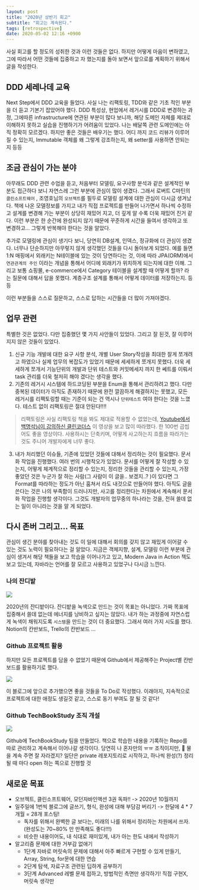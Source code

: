 ```yaml
---
layout: post
title: "2020년 상반기 회고"
subtitle: "회고는 계속된다."
tags: [retrospective]
date: 2020-05-02 12:16 +0900
---
```


사실 회고를 할 정도의 성취한 것과 이런 것들은 없다. 하지만 어떻게 마음이 변하였고, 그에 따라서 어떤 것들에 집중하고 자 했는지를 돌아 보면서 앞으로를 계획하기 위해서 글을 작성한다.

## DDD 세레나데 교육

Next Step에서 DDD 교육을 들었다. 사실 나는 리팩토링, TDD와 같은 기초 적인 부분을 더 듣고 기본기 잡았어야 했다. DDD 특성상, 현업에서 레거시를 DDD로 변경하는 과정, 그에따른 infrastructure에 연관된 부분이 많다 보니까, 해당 도메인 자체를 제대로 이해하지 못하고 실습을 진행하기가 어려움이 있었다. 나는 배달쪽 관련 도메인에는 아직 정확히 모르겠다. 하지만 좋은 것들은 배우기는 했다. 어디 까지 코드 리뷰가 이루어질 수 있는지, Immutable 객체를 왜 그렇게 강조하는지, 왜 setter를 사용하면 안되는지 등등
## 조금 관심이 가는 분야

아무래도 DDD 관련 수업을 듣고, 처음부터 모델링, 요구사항 분석과 같은 설계적인 부분도 접근하다 보니 자연스레 그런 부분에 관심이 많이 생겼다. 그래서 로버트 C마틴의 `클린소프트웨어` , 조영호님의 `오브젝트`를 필두로 모델링 설계에 대한 관심이 다시금 생겨났다. 책에 나온 모델정보를 가지고 내가 직접 프로젝트를 만들어 나가면서 하나씩 수정하고 설계를 변경해 가는 부분이 상당히 재밌어 지고, 더 깊게 알 수록 더욱 재밌어 진거 같다. 이런 부분은 한 순간에 완성되지 않기 때문에 꾸준하게 시간을 들여서 생각하고 또 변경하고... 그렇게 반복해야 한다는 것을 알았다.

추가로 모델링에 관심이 생기다 보니, 당연히 DB설계, 인덱스, 정규화에 더 관심이 생겼다. 너무나 단순하지만 아무렇지 않게 생각했던 것들을 다시 돌아보게 되었다.
예를 들면 1:N 매핑에서 외래키는 N테이블에 있는 것이 당연하다는 것, 이에 따라 JPA(ORM)에서 `연관관계의 주인` 이라는 개념을 통해서 어디에 외래키가 위치하게 되는지에 대한 이해. 그리고 보통 쇼핑몰, e-commerce에서 Category 테이블을 설계할 때 어떻게 할까? 라는 질문에 대해서 답을 못했다. 계층구조 설계를 통해서 어떻게 데이터를 저장하는지. 등등

이런 부분들을 스스로 질문하고, 스스로 답하는 시간들을 더 많이 가져야겠다.

## 업무 관련

특별한 것은 없었다. 다만 집중했던 몇 가지 사안들이 있었다. 그리고 잘 된것, 잘 이루어 지지 않은 것들이 있었다.

1. 신규 기능 개발에 대한 요구 사항 분석, 개별 User Story작성을 최대한 잘게 쪼개려고 하였으나 실제 업무의 복잡도가 있었기 때문에 세세하게 쪼개지 못했다. 더욱 세세하게 쪼개서 기능단위의 개발과 단위 테스트와 커밋메세지 까지 한 쎄트를 이뤄서 task 관리를 더욱 철저히 해야 겠다는 생각을 했다.
2. 기존의 레거시 시스템에 하드코딩된 부분을 Enum을 통해서 관리하려고 했다. 다만 중복된 데이터가 아직도 존재하기 때문에 완전 깔끔하게 해결하지는 못했고, 모든 레거시를 리팩토링할 때는 기준이 되는 건 역시나 `단위테스트` 여야 한다는 것을 느꼈다. 테스트 없이 리팩토링은 절대 안된다!!!!

> 리팩토링은 사실 리팩토링 책을 봐도 제대로 적용할 수 없었는데, [Youtube에서 백명석님이 강의하신 클린코더스](https://www.youtube.com/user/codetemplate/videos) 이 영상을 보고 많이 따라했다. 한 100번 곱씹어도 좋을 영상이다. 사용하시는 단축키며, 어떻게 사고하는지 흐름을 따라가는 것도 주니어 개발자에게 너무 좋다.

3. 내가 처리했던 이슈들, 기존에 있었던 것들에 대해서 정리하는 것이 필요했다. 문서화 작업을 진행했다. 여러 번의 시행착오가 있었다. 문서를 어떻게 잘 작성할 수 있는지, 어떻게 체계적으로 정리할 수 있는지, 정리한 것들을 관리할 수 있는지, 가장 좋았던 것은 누군가 잘 하는 사람(그 사람이 이 글을.. 보겠지..? )이 있다면 그 Format를 따라하는 정도가 아닌 훔쳐서 라도 내것으로 만들어야 했다. 아직도 글을 쓴다는 것은 나의 부족함이 드러나지만, 사고를 정리한다는 차원에서 계속해서 문서화 작업을 진행할 생각이다. 그것도 개발자의 업무중의 하나라는 것을, 전혀 쓸데 없는 일이 아니라는 것을 알 게 되었다.

## 다시 존버 그리고... 목표

관심이 생긴 분야를 찾아내는 것도 이 일에 대해서 회의를 갖지 않고 재밌게 이어갈 수 있는 것도 노력이 필요하다는 걸 알았다.
지금은 객체지향, 설계, 모델링 이런 부분에 관심이 생겨서 해당 책들을 보고 학습을 이어나가고 있고, Modern Java in Action 책도 보고 있는데, 자바라는 언어를 잘 모르고 사용하고 있었구나 다시금 느낀다.

### 나의 잔디밭

![](https://user-images.githubusercontent.com/28615416/80854591-4d591480-8c74-11ea-8f1e-56551b86189c.png)

2020년의 잔디밭이다. 잔디밭을 녹색으로 만드는 것이 목표는 아니었다. 가짜 목표에 집중해서 쓸데 없는데 에너지를 낭비하고 싶지는 않았다. 내가 하는 과정중에 자연스럽게 녹색이 채워지도록 `시스템`을 만드는 것이 더 중요했다. 그래서 여러 가지 시도를 했다. Notion의 칸반보드, Trello의 칸반보드 ...

### Github 프로젝트 활용

하지만 모든 프로젝트를 담을 수 없었기 때문에 Github에서 제공해주는 Project별 칸반보드를 활용하기로 했다.

![](https://user-images.githubusercontent.com/28615416/80854586-492cf700-8c74-11ea-93c8-8ab52cb15e7e.png)

이 블로그에 앞으로 추가했으면 좋을 것들을 To Do로 작성했다. 이래야지, 지속적으로 프로젝트에 대한 애정도 생길것 같고, 스스로 동기 부여도 잘 될 것 같다!

### Github TechBookStudy 조직 개설

![](https://user-images.githubusercontent.com/28615416/80854677-06b7ea00-8c75-11ea-9db9-04ea698787cc.png)

Github에 TechBookStudy 팀을 만들었다. 책으로 학습한 내용을 기록하는 Repo를 따로 관리하고 계속해서 이어나갈 생각이다. 당연히 나 혼자만의 ㅠㅠ 조직이지만, 🚰 물을 계속 주면 잘 자라겠지?
일단은 private 레포지토리로 시작하고, 하나씩 완성(?) 정리될 때 마다 open 하는 쪽으로 진행할 것

## 새로운 목표

- 오브젝트, 클린소프트웨어, 모던자바인액션 3권 독파!! -> 2020년 10월까지
- 일주일에 1번씩 블로그에 글쓰기, 형식, 완성에 대해 부담감 버리기 -> 한달에 4 \* 7개월 = 28개 포스팅!
  - 독자를 위해서 완벽한 글 보다는, 미래의 나를 위해서 정리하는 차원에서 쓰자. (완성도는 70~80% 만 만족해도 좋다!!!)
  - 비슷한 내용이어도, 내 식대로 재미있게, 내가 아는 한도 내에서 작성하기
- 알고리즘 문제에 대한 거부감 없애기
  - 1단계 자바로 머릿속의 문제에 대해서 아주 빠르게 구현할 수 있게 만들기, Array, String, for문에 대한 연습
  - 2단계 탐색, 자료구조 관련된 딥하게 공부하기
  - 3단계 Advanced 레벨 문제 접하고, 방법적인 측면만 생각하기! 직접 구현X, 머릿속 생각만

